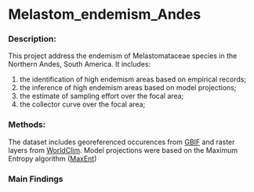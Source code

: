 # Melastom_endemism_Andes

### Description:
This project address the endemism of Melastomataceae species in the Northern Andes, South America. It includes:
1. the identification of high endemism areas based on empirical records; 
2. the inference of high endemism areas based on model projections;
3. the estimate of sampling effort over the focal area; 
4. the collector curve over the focal area;<p>

### Methods:
The dataset includes georeferenced occurences from [GBIF](https://www.gbif.org) and raster layers from [WorldClim](https://www.worldclim.org/). 
Model projections were based on the Maximum Entropy algorithm ([MaxEnt](https://biodiversityinformatics.amnh.org/open_source/maxent))

### Main Findings

